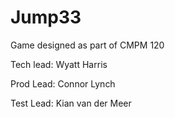 # Jump33
Game designed as part of CMPM 120

Tech lead: Wyatt Harris

Prod Lead: Connor Lynch

Test Lead: Kian van der Meer
